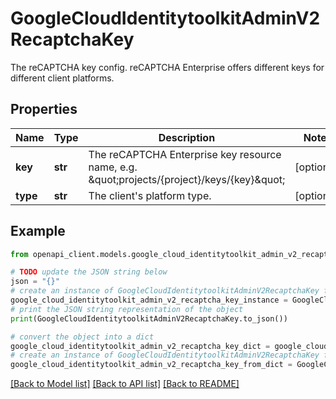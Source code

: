 # GoogleCloudIdentitytoolkitAdminV2RecaptchaKey

The reCAPTCHA key config. reCAPTCHA Enterprise offers different keys for different client platforms.

## Properties

Name | Type | Description | Notes
------------ | ------------- | ------------- | -------------
**key** | **str** | The reCAPTCHA Enterprise key resource name, e.g. \&quot;projects/{project}/keys/{key}\&quot; | [optional] 
**type** | **str** | The client&#39;s platform type. | [optional] 

## Example

```python
from openapi_client.models.google_cloud_identitytoolkit_admin_v2_recaptcha_key import GoogleCloudIdentitytoolkitAdminV2RecaptchaKey

# TODO update the JSON string below
json = "{}"
# create an instance of GoogleCloudIdentitytoolkitAdminV2RecaptchaKey from a JSON string
google_cloud_identitytoolkit_admin_v2_recaptcha_key_instance = GoogleCloudIdentitytoolkitAdminV2RecaptchaKey.from_json(json)
# print the JSON string representation of the object
print(GoogleCloudIdentitytoolkitAdminV2RecaptchaKey.to_json())

# convert the object into a dict
google_cloud_identitytoolkit_admin_v2_recaptcha_key_dict = google_cloud_identitytoolkit_admin_v2_recaptcha_key_instance.to_dict()
# create an instance of GoogleCloudIdentitytoolkitAdminV2RecaptchaKey from a dict
google_cloud_identitytoolkit_admin_v2_recaptcha_key_from_dict = GoogleCloudIdentitytoolkitAdminV2RecaptchaKey.from_dict(google_cloud_identitytoolkit_admin_v2_recaptcha_key_dict)
```
[[Back to Model list]](../README.md#documentation-for-models) [[Back to API list]](../README.md#documentation-for-api-endpoints) [[Back to README]](../README.md)


